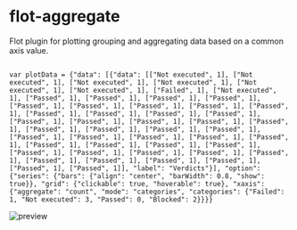 flot-aggregate
==============

Flot plugin for plotting grouping and aggregating data based on a common axis value.


```javacript

var plotData = {"data": [{"data": [["Not executed", 1], ["Not executed", 1], ["Not executed", 1], ["Not executed", 1], ["Not executed", 1], ["Not executed", 1], ["Failed", 1], ["Not executed", 1], ["Passed", 1], ["Passed", 1], ["Passed", 1], ["Passed", 1], ["Passed", 1], ["Passed", 1], ["Passed", 1], ["Passed", 1], ["Passed", 1], ["Passed", 1], ["Passed", 1], ["Passed", 1], ["Passed", 1], ["Passed", 1], ["Passed", 1], ["Passed", 1], ["Passed", 1], ["Passed", 1], ["Passed", 1], ["Passed", 1], ["Passed", 1], ["Passed", 1], ["Passed", 1], ["Passed", 1], ["Passed", 1], ["Passed", 1], ["Passed", 1], ["Passed", 1], ["Passed", 1], ["Passed", 1], ["Passed", 1], ["Passed", 1], ["Passed", 1], ["Passed", 1], ["Passed", 1], ["Passed", 1], ["Passed", 1], ["Passed", 1], ["Passed", 1], ["Passed", 1], ["Passed", 1], ["Passed", 1]], "label": "Verdicts"}], "option": {"series": {"bars": {"align": "center", "barWidth": 0.8, "show": true}}, "grid": {"clickable": true, "hoverable": true}, "xaxis": {"aggregate": "count", "mode": "categories", "categories": {"Failed": 1, "Not executed": 3, "Passed": 0, "Blocked": 2}}}}

```


![preview](https://lh3.googleusercontent.com/_OiJtIwyIPrFgSXDtmgKzTvjurEaJmc9YiK65I9Qy36LYWJjfHbCuFclTzJg0oL7n4cguoMo6PhEDhgzWYMpXmPcBUAL2h6B6d41l0MHH_pYVMPDRw8zg8v3jA)
